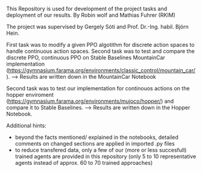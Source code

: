 This Repository is used for development of the project tasks and deployment of our results.
By Robin wolf and Mathias Fuhrer (RKIM)

The project was supervised by Gergely Sóti and Prof. Dr.-Ing. habil. Björn Hein.

First task was to modify a given PPO algotithm for discrete action spaces to handle continuous action spaces.
Second task was to test and compare the discrete PPO, continuous PPO on Stable Baselines MountainCar implementation (https://gymnasium.farama.org/environments/classic_control/mountain_car/).
--> Results are written down in the MountainCar Notebook  

Second task was to test our implementation for continouos actions on the hopper enviroment (https://gymnasium.farama.org/environments/mujoco/hopper/) and compare it to Stable Baselines.
--> Results are written down in the Hopper Notebook.

Additional hints:
- beyond the facts mentioned/ explained in the notebooks, detailed comments on changed sections are applied in imported .py files
- to reduce transfered data, only a few of our (more or less succesfull) trained agents are provided in this repository (only 5 to 10 representative agents instead of approx. 60 to 70 trained approaches)
